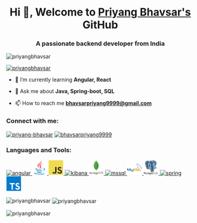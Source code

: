 <h1 align="center">Hi 👋, Welcome to  <a href="https://priyangbhavsar.github.io/personal-portfolio/">Priyang Bhavsar's</a> GitHub</h1> 
<h3 align="center">A passionate backend developer from India</h3>

<p align="left"> <img src="https://komarev.com/ghpvc/?username=priyangbhavsar&label=Profile%20views&color=0e75b6&style=flat" alt="priyangbhavsar" /> </p>

<p align="left"> <a href="https://github.com/ryo-ma/github-profile-trophy"><img src="https://github-profile-trophy.vercel.app/?username=priyangbhavsar" alt="priyangbhavsar" /></a> </p>

- 🌱 I’m currently learning **Angular, React**

- 💬 Ask me about **Java, Spring-boot, SQL**

- 📫 How to reach me **bhavsarpriyang9999@gmail.com**

<h3 align="left">Connect with me:</h3>
<p align="left">
<a href="https://linkedin.com/in/priyang-bhavsar" target="blank"><img align="center" src="https://raw.githubusercontent.com/rahuldkjain/github-profile-readme-generator/master/src/images/icons/Social/linked-in-alt.svg" alt="priyang-bhavsar" height="30" width="40" /></a>
<a href="https://www.leetcode.com/bhavsarpriyang9999" target="blank"><img align="center" src="https://raw.githubusercontent.com/rahuldkjain/github-profile-readme-generator/master/src/images/icons/Social/leet-code.svg" alt="bhavsarpriyang9999" height="30" width="40" /></a>
</p>

<h3 align="left">Languages and Tools:</h3>
<p align="left"> <a href="https://angular.io" target="_blank" rel="noreferrer"> <img src="https://angular.io/assets/images/logos/angular/angular.svg" alt="angular" width="40" height="40"/> </a> <a href="https://www.java.com" target="_blank" rel="noreferrer"> <img src="https://raw.githubusercontent.com/devicons/devicon/master/icons/java/java-original.svg" alt="java" width="40" height="40"/> </a> <a href="https://developer.mozilla.org/en-US/docs/Web/JavaScript" target="_blank" rel="noreferrer"> <img src="https://raw.githubusercontent.com/devicons/devicon/master/icons/javascript/javascript-original.svg" alt="javascript" width="40" height="40"/> </a> <a href="https://www.elastic.co/kibana" target="_blank" rel="noreferrer"> <img src="https://www.vectorlogo.zone/logos/elasticco_kibana/elasticco_kibana-icon.svg" alt="kibana" width="40" height="40"/> </a> <a href="https://www.mongodb.com/" target="_blank" rel="noreferrer"> <img src="https://raw.githubusercontent.com/devicons/devicon/master/icons/mongodb/mongodb-original-wordmark.svg" alt="mongodb" width="40" height="40"/> </a> <a href="https://www.microsoft.com/en-us/sql-server" target="_blank" rel="noreferrer"> <img src="https://www.svgrepo.com/show/303229/microsoft-sql-server-logo.svg" alt="mssql" width="40" height="40"/> </a> <a href="https://www.mysql.com/" target="_blank" rel="noreferrer"> <img src="https://raw.githubusercontent.com/devicons/devicon/master/icons/mysql/mysql-original-wordmark.svg" alt="mysql" width="40" height="40"/> </a> <a href="https://www.postgresql.org" target="_blank" rel="noreferrer"> <img src="https://raw.githubusercontent.com/devicons/devicon/master/icons/postgresql/postgresql-original-wordmark.svg" alt="postgresql" width="40" height="40"/> </a> <a href="https://spring.io/" target="_blank" rel="noreferrer"> <img src="https://www.vectorlogo.zone/logos/springio/springio-icon.svg" alt="spring" width="40" height="40"/> </a> <a href="https://www.typescriptlang.org/" target="_blank" rel="noreferrer"> <img src="https://raw.githubusercontent.com/devicons/devicon/master/icons/typescript/typescript-original.svg" alt="typescript" width="40" height="40"/> </a> </p>

<p><img align="left" src="https://github-readme-stats.vercel.app/api/top-langs?username=priyangbhavsar&show_icons=true&locale=en&layout=compact" alt="priyangbhavsar" /></p>

<p>&nbsp;<img align="center" src="https://github-readme-stats.vercel.app/api?username=priyangbhavsar&show_icons=true&locale=en" alt="priyangbhavsar" /></p>

<p><img align="center" src="https://github-readme-streak-stats.herokuapp.com/?user=priyangbhavsar&" alt="priyangbhavsar" /></p>
